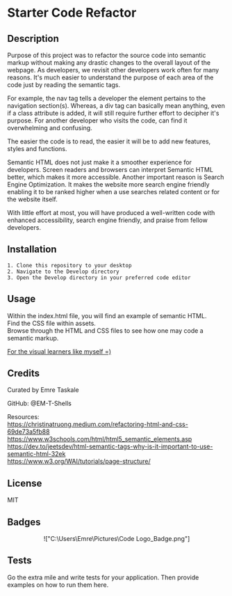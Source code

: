 # Starter Code Refactor 

## Description

Purpose of this project was to refactor the source code into semantic markup without making any drastic changes to the overall layout of the webpage.
As developers, we revisit other developers work often for many reasons.
It's much easier to understand the purpose of each area of the code just by reading the semantic tags.

For example, the nav tag tells a developer the element pertains to the navigation section(s). 
Whereas, a div tag can basically mean anything, even if a class attribute is added, it will still require further effort to decipher it's purpose.
For another developer who visits the code, can find it overwhelming and confusing.

The easier the code is to read, the easier it will be to add new features, styles and functions.

Semantic HTML does not just make it a smoother experience for developers.
Screen readers and browsers can interpret Semantic HTML better, which makes it more accessible. 
Another important reason is Search Engine Optimization. 
It makes the website more search engine friendly enabling it to be ranked higher when a use searches related content or for the website itself.

With little effort at most, you will have produced a well-written code with enhanced accessibility, search engine friendly, and praise from fellow developers.

## Installation

    1. Clone this repository to your desktop
    2. Navigate to the Develop directory
    3. Open the Develop directory in your preferred code editor

## Usage

Within the index.html file, you will find an example of semantic HTML.  
Find the CSS file within assets.  
Browse through the HTML and CSS files to see how one may code a semantic markup.  


[For the visual learners like myself =)](assets\images\README_Usage-screenshot.png)

## Credits

Curated by Emre Taskale 

GitHub: @EM-T-Shells

Resources:  
https://christinatruong.medium.com/refactoring-html-and-css-69de73a5fb88  
https://www.w3schools.com/html/html5_semantic_elements.asp  
https://dev.to/jeetsdev/html-semantic-tags-why-is-it-important-to-use-semantic-html-32ek  
https://www.w3.org/WAI/tutorials/page-structure/  

## License
MIT

## Badges

<div align="center">

!["C:\Users\Emre\Pictures\Code Logo_Badge.png"]

</div>


## Tests

Go the extra mile and write tests for your application. Then provide examples on how to run them here.
